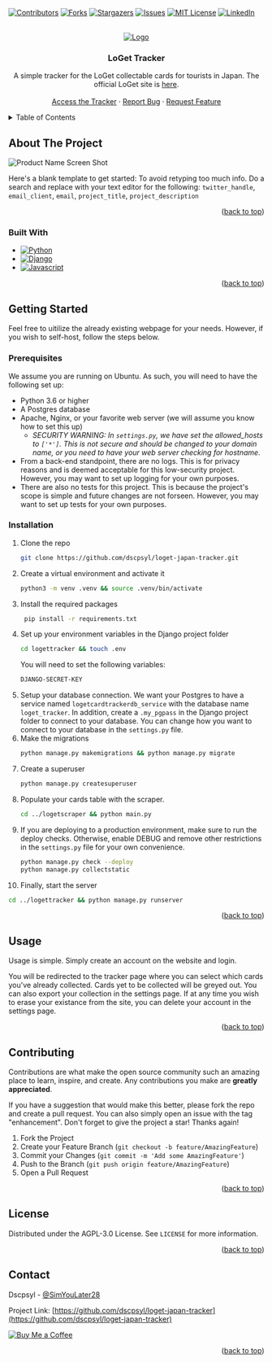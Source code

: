 <a name="readme-top"></a>



<!-- PROJECT SHIELDS -->
[![Contributors][contributors-shield]][contributors-url]
[![Forks][forks-shield]][forks-url]
[![Stargazers][stars-shield]][stars-url]
[![Issues][issues-shield]][issues-url]
[![MIT License][license-shield]][license-url]
[![LinkedIn][linkedin-shield]][linkedin-url]



<!-- PROJECT LOGO -->
<br />
<div align="center">
  <a href="https://github.com/dscpsyl/loget-japan-tracker">
    <img src=".github/logo.png" alt="Logo">
  </a>

<h3 align="center">LoGet Tracker</h3>

  <p align="center">
    A simple tracker for the LoGet collectable cards for tourists in Japan. The official LoGet site is <a href='https://loget-card.jp/'>here</a>.
    <br />
    <br />
    <a href="https://github.com/dscpsyl/loget-japan-tracker">Access the Tracker</a>
    ·
    <a href="https://github.com/dscpsyl/loget-japan-tracker/issues">Report Bug</a>
    ·
    <a href="https://github.com/dscpsyl/loget-japan-tracker/issues">Request Feature</a>
  </p>
</div>



<!-- TABLE OF CONTENTS -->
<details>
  <summary>Table of Contents</summary>
  <ol>
    <li>
      <a href="#about-the-project">About The Project</a>
      <ul>
        <li><a href="#built-with">Built With</a></li>
      </ul>
    </li>
    <li>
      <a href="#getting-started">Getting Started</a>
      <ul>
        <li><a href="#prerequisites">Prerequisites</a></li>
        <li><a href="#installation">Installation</a></li>
      </ul>
    </li>
    <li><a href="#usage">Usage</a></li>
    <li><a href="#contributing">Contributing</a></li>
    <li><a href="#license">License</a></li>
    <li><a href="#contact">Contact</a></li>
  </ol>
</details>



<!-- ABOUT THE PROJECT -->
## About The Project

![Product Name Screen Shot](.github/product.png)

Here's a blank template to get started: To avoid retyping too much info. Do a search and replace with your text editor for the following: `twitter_handle`, `email_client`, `email`, `project_title`, `project_description`

<p align="right">(<a href="#readme-top">back to top</a>)</p>



### Built With

* [![Python][Python.org]][Python-url]
* [![Django][Django.com]][Django-url]
* [![Javascript][Javascript.com]][Javascript-url]


<p align="right">(<a href="#readme-top">back to top</a>)</p>



<!-- GETTING STARTED -->
## Getting Started

Feel free to uitilize the already existing webpage for your needs. However, if you wish to self-host, follow the steps below.

### Prerequisites

We assume you are running on Ubuntu. As such, you will need to have the following set up:

* Python 3.6 or higher
* A Postgres database
* Apache, Nginx, or your favorite web server (we will assume you know how to set this up)
  * *SECURITY WARNING: In `settings.py`, we have set the allowed_hosts to `['*']`. This is not secure and should be changed to your domain name, or you need to have your web server checking for hostname.*
* From a back-end standpoint, there are no logs. This is for privacy reasons and is deemed acceptable for this low-security project. However, you may want to set up logging for your own purposes.
* There are also no tests for this project. This is because the project's scope is simple and future changes are not forseen. However, you may want to set up tests for your own purposes.


### Installation

1. Clone the repo
   ```sh
   git clone https://github.com/dscpsyl/loget-japan-tracker.git
   ```
2. Create a virtual environment and activate it
   ```sh
   python3 -m venv .venv && source .venv/bin/activate
   ```
3. Install the required packages
   ```sh
    pip install -r requirements.txt
    ```
4. Set up your environment variables in the Django project folder
   ```sh
   cd logettracker && touch .env
   ```
   You will need to set the following variables:
   ```sh
   DJANGO-SECRET-KEY
   ```
5. Setup your database connection. We want your Postgres to have a service named `logetcardtrackerdb_service` with the database name `loget_tracker`. In addition, create a `.my_pgpass` in the Django project folder to connect to your database. You can change how you want to connect to your database in the `settings.py` file.
6. Make the migrations
   ```sh
   python manage.py makemigrations && python manage.py migrate
   ```
7. Create a superuser
   ```sh
   python manage.py createsuperuser
    ```
8. Populate your cards table with the scraper.
   ```sh
   cd ../logetscraper && python main.py
   ```
9. If you are deploying to a production environment, make sure to run the deploy checks. Otherwise, enable DEBUG and remove other restrictions in the `settings.py` file for your own convenience.
    ```sh
    python manage.py check --deploy
    python manage.py collectstatic
    ``` 
10. Finally, start the server
   ```sh
   cd ../logettracker && python manage.py runserver
   ```


<p align="right">(<a href="#readme-top">back to top</a>)</p>



<!-- USAGE EXAMPLES -->
## Usage

Usage is simple. Simply create an account on the website and login. 

You will be redirected to the tracker page where you can select which cards you've already collected. Cards yet to be collected will be greyed out. You can also export your collection in the settings page. If at any time you wish to erase your existance from the site, you can delete your account in the settings page.

<p align="right">(<a href="#readme-top">back to top</a>)</p>


<!-- CONTRIBUTING -->
## Contributing

Contributions are what make the open source community such an amazing place to learn, inspire, and create. Any contributions you make are **greatly appreciated**.

If you have a suggestion that would make this better, please fork the repo and create a pull request. You can also simply open an issue with the tag "enhancement".
Don't forget to give the project a star! Thanks again!

1. Fork the Project
2. Create your Feature Branch (`git checkout -b feature/AmazingFeature`)
3. Commit your Changes (`git commit -m 'Add some AmazingFeature'`)
4. Push to the Branch (`git push origin feature/AmazingFeature`)
5. Open a Pull Request

<p align="right">(<a href="#readme-top">back to top</a>)</p>



<!-- LICENSE -->
## License

Distributed under the AGPL-3.0 License. See `LICENSE` for more information.

<p align="right">(<a href="#readme-top">back to top</a>)</p>



<!-- CONTACT -->
## Contact

Dscpsyl - [@SimYouLater28](https://twitter.com/SimYouLater28)

Project Link: [https://github.com/dscpsyl/loget-japan-tracker](https://github.com/dscpsyl/loget-japan-tracker)

[![Buy Me a Coffee](https://www.buymeacoffee.com/assets/img/custom_images/orange_img.png)](https://buymeacoffee.com/dscpsyl)

<p align="right">(<a href="#readme-top">back to top</a>)</p>


<!-- MARKDOWN LINKS & IMAGES -->
[contributors-shield]: https://img.shields.io/github/contributors/dscpsyl/loget-japan-tracker.svg?style=for-the-badge
[contributors-url]: https://github.com/dscpsyl/loget-japan-tracker/graphs/contributors
[forks-shield]: https://img.shields.io/github/forks/dscpsyl/loget-japan-tracker.svg?style=for-the-badge
[forks-url]: https://github.com/dscpsyl/loget-japan-tracker/network/members
[stars-shield]: https://img.shields.io/github/stars/dscpsyl/loget-japan-tracker.svg?style=for-the-badge
[stars-url]: https://github.com/dscpsyl/loget-japan-tracker/stargazers
[issues-shield]: https://img.shields.io/github/issues/dscpsyl/loget-japan-tracker.svg?style=for-the-badge
[issues-url]: https://github.com/dscpsyl/loget-japan-tracker/issues
[license-shield]: https://img.shields.io/github/license/dscpsyl/loget-japan-tracker.svg?style=for-the-badge
[license-url]: https://github.com/dscpsyl/loget-japan-tracker/blob/master/LICENSE.txt
[linkedin-shield]: https://img.shields.io/badge/-LinkedIn-black.svg?style=for-the-badge&logo=linkedin&colorB=555
[linkedin-url]: https://linkedin.com/in/davidjsim

[Python.org]: https://img.shields.io/badge/Python-3776AB?style=for-the-badge&logo=python&logoColor=white
[Python-url]: https://www.python.org/

[Django.com]: https://img.shields.io/badge/Django-092E20?style=for-the-badge&logo=django&logoColor=white
[Django-url]: https://www.djangoproject.com/

[Javascript.com]: https://img.shields.io/badge/JavaScript-F7DF1E?style=for-the-badge&logo=javascript&logoColor=black
[Javascript-url]: https://www.javascript.com/